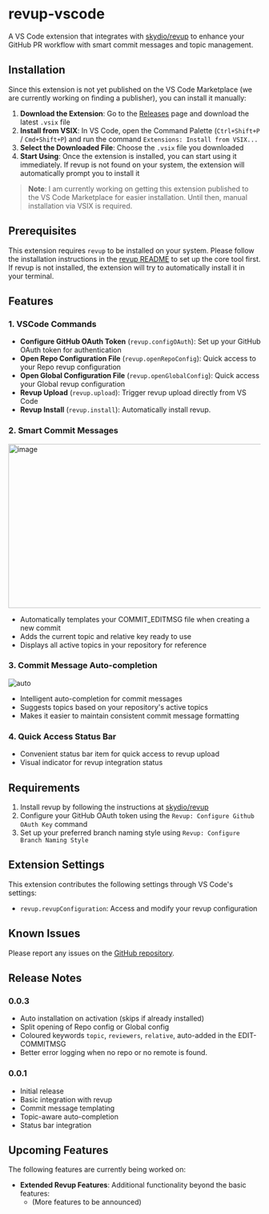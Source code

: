 # revup-vscode

A VS Code extension that integrates with
[skydio/revup](https://github.com/skydio/revup) to enhance your GitHub PR
workflow with smart commit messages and topic management.

## Installation

Since this extension is not yet published on the VS Code Marketplace (we are
currently working on finding a publisher), you can install it manually:

1. **Download the Extension**: Go to the
   [Releases](https://github.com/derewah/revup-vscode/releases) page and
   download the latest `.vsix` file
2. **Install from VSIX**: In VS Code, open the Command Palette (`Ctrl+Shift+P` /
   `Cmd+Shift+P`) and run the command `Extensions: Install from VSIX...`
3. **Select the Downloaded File**: Choose the `.vsix` file you downloaded
4. **Start Using**: Once the extension is installed, you can start using it
   immediately. If revup is not found on your system, the extension will
   automatically prompt you to install it

> **Note**: I am currently working on getting this extension published to the VS
> Code Marketplace for easier installation. Until then, manual installation via
> VSIX is required.

## Prerequisites

This extension requires `revup` to be installed on your system. Please follow
the installation instructions in the
[revup README](https://github.com/skydio/revup) to set up the core tool first.
If revup is not installed, the extension will try to automatically install it in
your terminal.

## Features

### 1. VSCode Commands

-   **Configure GitHub OAuth Token** (`revup.configOAuth`): Set up your GitHub
    OAuth token for authentication
-   **Open Repo Configuration File** (`revup.openRepoConfig`): Quick access to
    your Repo revup configuration
-   **Open Global Configuration File** (`revup.openGlobalConfig`): Quick access
    your Global revup configuration
-   **Revup Upload** (`revup.upload`): Trigger revup upload directly from VS
    Code
-   **Revup Install** (`revup.install`): Automatically install revup.

### 2. Smart Commit Messages

<img width="747" height="327" alt="image" src="https://github.com/user-attachments/assets/d8ff55c1-747d-4587-b88e-5918926b72b2" />

-   Automatically templates your COMMIT_EDITMSG file when creating a new commit
-   Adds the current topic and relative key ready to use
-   Displays all active topics in your repository for reference

### 3. Commit Message Auto-completion

![auto](https://github.com/user-attachments/assets/875e5e5b-a26d-423d-9784-427514fe0fb7)

-   Intelligent auto-completion for commit messages
-   Suggests topics based on your repository's active topics
-   Makes it easier to maintain consistent commit message formatting

### 4. Quick Access Status Bar

-   Convenient status bar item for quick access to revup upload
-   Visual indicator for revup integration status

## Requirements

1. Install revup by following the instructions at
   [skydio/revup](https://github.com/skydio/revup)
2. Configure your GitHub OAuth token using the
   `Revup: Configure Github OAuth Key` command
3. Set up your preferred branch naming style using
   `Revup: Configure Branch Naming Style`

## Extension Settings

This extension contributes the following settings through VS Code's settings:

-   `revup.revupConfiguration`: Access and modify your revup configuration

## Known Issues

Please report any issues on the
[GitHub repository](https://github.com/derewah/revup-vscode/issues).

## Release Notes

### 0.0.3

-   Auto installation on activation (skips if already installed)
-   Split opening of Repo config or Global config
-   Coloured keywords `topic`, `reviewers`, `relative`, auto-added in the
    EDIT-COMMITMSG
-   Better error logging when no repo or no remote is found.

### 0.0.1

-   Initial release
-   Basic integration with revup
-   Commit message templating
-   Topic-aware auto-completion
-   Status bar integration

## Upcoming Features

The following features are currently being worked on:

-   **Extended Revup Features**: Additional functionality beyond the basic
    features:
    -   (More features to be announced)
